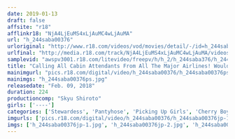 ```yaml
---
date: 2019-01-13
draft: false
affsite: "r18"
afflinkr18: "NjA4LjEuMS4xLjAuMC4wLjAuMA"
url: "h_244saba00376"
urloriginal: "http://www.r18.com/videos/vod/movies/detail/-/id=h_244saba00376"
urlfinal: "http://media.r18.com/track/NjA4LjEuMS4xLjAuMC4wLjAuMA/videos/vod/movies/detail/-/id=h_244saba00376"
samplevid: "awspv3001.r18.com/litevideo/freepv/h/h_2/h_244saba376/h_244saba376_dmb_w.mp4"
title: "Calling All Cabin Attendants From All The Major Airlines! Would You Please Help An Orgasmic Cherry Boy With His Masturbation? These Ladies Have Their Musty Pussies All Bunched Up In Their Black Pantyhose After A Long Flight Home, And Now They're Ready To Give You Some Luxurious First Class Unlimited Creampies Hospitality"
mainimgurl: "pics.r18.com/digital/video/h_244saba00376/h_244saba00376ps.jpg"
mainimgs: "h_244saba00376ps.jpg"
releasedate: "Feb. 09, 2018"
duration: 224
productioncomp: "Skyu Shiroto"
girls: ['----']
categories: ['Stewardess', 'Pantyhose', 'Picking Up Girls', 'Cherry Boy', 'Amateur', 'Creampie', 'Hi-Def']
imgurls: ['pics.r18.com/digital/video/h_244saba00376/h_244saba00376jp-1.jpg', 'pics.r18.com/digital/video/h_244saba00376/h_244saba00376jp-2.jpg', 'pics.r18.com/digital/video/h_244saba00376/h_244saba00376jp-3.jpg', 'pics.r18.com/digital/video/h_244saba00376/h_244saba00376jp-4.jpg', 'pics.r18.com/digital/video/h_244saba00376/h_244saba00376jp-5.jpg', 'pics.r18.com/digital/video/h_244saba00376/h_244saba00376jp-6.jpg', 'pics.r18.com/digital/video/h_244saba00376/h_244saba00376jp-7.jpg', 'pics.r18.com/digital/video/h_244saba00376/h_244saba00376jp-8.jpg', 'pics.r18.com/digital/video/h_244saba00376/h_244saba00376jp-9.jpg', 'pics.r18.com/digital/video/h_244saba00376/h_244saba00376jp-10.jpg', 'pics.r18.com/digital/video/h_244saba00376/h_244saba00376jp-11.jpg', 'pics.r18.com/digital/video/h_244saba00376/h_244saba00376jp-12.jpg', 'pics.r18.com/digital/video/h_244saba00376/h_244saba00376jp-13.jpg', 'pics.r18.com/digital/video/h_244saba00376/h_244saba00376jp-14.jpg', 'pics.r18.com/digital/video/h_244saba00376/h_244saba00376jp-15.jpg', 'pics.r18.com/digital/video/h_244saba00376/h_244saba00376jp-16.jpg', 'pics.r18.com/digital/video/h_244saba00376/h_244saba00376jp-17.jpg', 'pics.r18.com/digital/video/h_244saba00376/h_244saba00376jp-18.jpg', 'pics.r18.com/digital/video/h_244saba00376/h_244saba00376jp-19.jpg', 'pics.r18.com/digital/video/h_244saba00376/h_244saba00376jp-20.jpg']
imgs: ['h_244saba00376jp-1.jpg', 'h_244saba00376jp-2.jpg', 'h_244saba00376jp-3.jpg', 'h_244saba00376jp-4.jpg', 'h_244saba00376jp-5.jpg', 'h_244saba00376jp-6.jpg', 'h_244saba00376jp-7.jpg', 'h_244saba00376jp-8.jpg', 'h_244saba00376jp-9.jpg', 'h_244saba00376jp-10.jpg', 'h_244saba00376jp-11.jpg', 'h_244saba00376jp-12.jpg', 'h_244saba00376jp-13.jpg', 'h_244saba00376jp-14.jpg', 'h_244saba00376jp-15.jpg', 'h_244saba00376jp-16.jpg', 'h_244saba00376jp-17.jpg', 'h_244saba00376jp-18.jpg', 'h_244saba00376jp-19.jpg', 'h_244saba00376jp-20.jpg']
---
```

